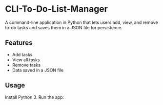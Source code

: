 # CLI-To-Do-List-Manager
A command-line application in Python that lets users add, view, and remove to-do tasks and saves them in a JSON file for persistence.

## Features
- Add tasks
- View all tasks
- Remove tasks
- Data saved in a JSON file

## Usage
Install Python 3. Run the app:

